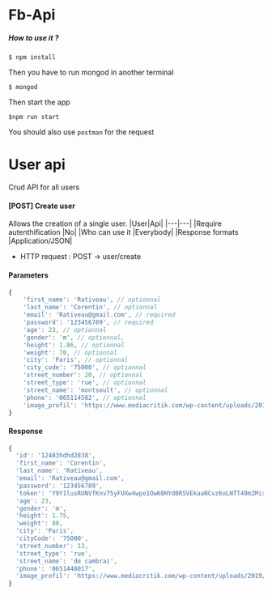 # Fb-Api 
##### How to use it ? 
    $ npm install
Then you have to run mongod in another terminal

    $ mongod

Then start the app

    $npm run start
    
You should also use ```postman``` for the request
# User api 
Crud API for all users
#### [POST] Create user 
Allows the creation of a single user.
|User|Api|
|---|---|
|Require autenthification |No|
|Who can use it |Everybody|
|Response formats |Application/JSON|

- HTTP request : POST → user/create
#### Parameters
```javascript
{
    'first_name': 'Rativeau', // optionnal
    'last_name': 'Corentin', // optionnal
    'email': 'Rativeau@gmail.com', // required
    'password': '123456789', // required
    'age': 23, // optionnal
    'gender': 'm', // optionnal,
    'height': 1.86, // optionnal
    'weight': 70, // optionnal
    'city': 'Paris', // optionnal
    'city_code': '75000', // optionnal
    'street_number': 20, // optionnal
    'street_type': 'rue', // optionnal
    'street_name': 'montsoult', // optionnal
    'phone': '065114582', // optionnal
    'image_profil': 'https://www.mediacritik.com/wp-content/uploads/2019/04/rs_1024x759-170407142939-1024.Peter-Dinklage-Game-of-Thrones.kg_.040717.jpg' // optionnal
}
```

#### Response
``` javascript
{
  'id': '12483hdhd2838',
  'first_name': 'Corentin',
  'last_name': 'Rativeau',
  'email': 'Rativeau@gmail.com',
  'password': '123456789',
  'token': 'Y9Y1lusRUNVfKnv75yFUXw4wpo1OwK0HYd0RSVEkaaNCvz6oLNTT49m2Mix9sFHLwxeYWPUsgXxdhQYS80MgEE9Sljuq9VctHvdm'
  'age': 23,
  'gender': 'm',
  'height': 1.75,
  'weight': 80,
  'city': 'Paris',
  'cityCode': '75000',
  'street_number': 13,
  'street_type': 'rue',
  'street_name': 'de cambrai',
  'phone': '0651448017',
  'image_profil': 'https://www.mediacritik.com/wp-content/uploads/2019/04/rs_1024x759-170407142939-1024.Peter-Dinklage-Game-of-Thrones.kg_.040717.jpg'
}
```





